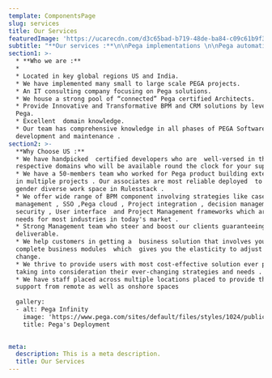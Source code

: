 ```yaml
---
template: ComponentsPage
slug: services
title: Our Services
featuredImage: 'https://ucarecdn.com/d3c65bad-b719-48de-ba84-c09c61b9f3b8/'
subtitle: "**Our services :**\n\nPega implementations \n\nPega automation \r\n\nCase Management"
section1: >-
  * **Who we are :**
  *
  * Located in key global regions US and India.
  * We have implemented many small to large scale PEGA projects.
  * An IT consulting company focusing on Pega solutions.
  * We house a strong pool of “connected” Pega certified Architects.
  * Provide Innovative and Transformative BPM and CRM solutions by leveraging
  Pega.
  * Excellent  domain knowledge.
  * Our team has comprehensive knowledge in all phases of PEGA Software
  development and maintenance .
section2: >-
  **Why Choose US :**
  * We have handpicked  certified developers who are  well-versed in their
  respective domains who will be available round the clock for your support . 
  * We have a 50-members team who worked for Pega product building extensively
  in multiple projects . Our associates are most reliable deployed  to provide a
  gender diverse work space in Rulesstack . 
  * We offer wide range of BPM component involving strategies like case
  management , SSO ,Pega cloud , Project integration , decision management ,
  security , User interface  and Project Management frameworks which are basic
  needs for most industries in today's market . 
  * Strong Management team who steer and boost our clients guaranteeing value
  deliverable.
  * We help customers in getting a  business solution that involves your
  complete business modules  which  gives you the elasticity to adjust  and
  change.
  * We thrive to provide users with most cost-effective solution ever possible
  taking into consideration their ever-changing strategies and needs .
  * We have staff placed across multiple locations placed to provide their
  support from remote as well as onshore spaces 
  
  gallery:
  - alt: Pega Infinity
    image: 'https://www.pega.com/sites/default/files/styles/1024/public/media/images/2020-04/pega-deliver-.jpg?itok=rv2TwrQC'
    title: Pega's Deployment
 

meta:
  description: This is a meta description.
  title: Our Services
---
```







